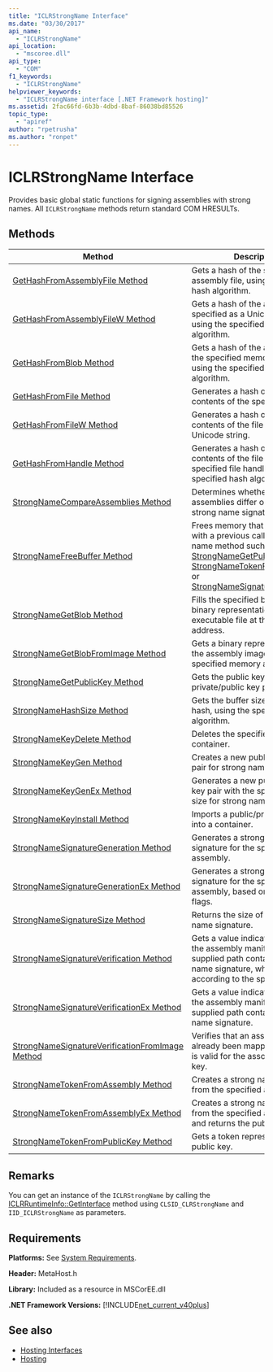 ```yaml
---
title: "ICLRStrongName Interface"
ms.date: "03/30/2017"
api_name: 
  - "ICLRStrongName"
api_location: 
  - "mscoree.dll"
api_type: 
  - "COM"
f1_keywords: 
  - "ICLRStrongName"
helpviewer_keywords: 
  - "ICLRStrongName interface [.NET Framework hosting]"
ms.assetid: 2fac66fd-6b3b-4dbd-8baf-86038bd85526
topic_type: 
  - "apiref"
author: "rpetrusha"
ms.author: "ronpet"
---
```

# ICLRStrongName Interface
Provides basic global static functions for signing assemblies with strong names. All `ICLRStrongName` methods return standard COM HRESULTs.  
  
## Methods  
  
|Method|Description|  
|------------|-----------------|  
|[GetHashFromAssemblyFile Method](../../../../docs/framework/unmanaged-api/hosting/iclrstrongname-gethashfromassemblyfile-method.md)|Gets a hash of the specified assembly file, using the specified hash algorithm.|  
|[GetHashFromAssemblyFileW Method](../../../../docs/framework/unmanaged-api/hosting/iclrstrongname-gethashfromassemblyfilew-method.md)|Gets a hash of the assembly file specified as a Unicode string, using the specified hash algorithm.|  
|[GetHashFromBlob Method](../../../../docs/framework/unmanaged-api/hosting/iclrstrongname-gethashfromblob-method.md)|Gets a hash of the assembly at the specified memory address, using the specified hash algorithm.|  
|[GetHashFromFile Method](../../../../docs/framework/unmanaged-api/hosting/iclrstrongname-gethashfromfile-method.md)|Generates a hash over the contents of the specified file.|  
|[GetHashFromFileW Method](../../../../docs/framework/unmanaged-api/hosting/iclrstrongname-gethashfromfilew-method.md)|Generates a hash over the contents of the file specified by a Unicode string.|  
|[GetHashFromHandle Method](../../../../docs/framework/unmanaged-api/hosting/iclrstrongname-gethashfromhandle-method.md)|Generates a hash over the contents of the file with the specified file handle, using the specified hash algorithm.|  
|[StrongNameCompareAssemblies Method](../../../../docs/framework/unmanaged-api/hosting/iclrstrongname-strongnamecompareassemblies-method.md)|Determines whether two assemblies differ only by their strong name signatures.|  
|[StrongNameFreeBuffer Method](../../../../docs/framework/unmanaged-api/hosting/iclrstrongname-strongnamefreebuffer-method.md)|Frees memory that was allocated with a previous call to a strong name method such as [StrongNameGetPublicKey](../../../../docs/framework/unmanaged-api/hosting/iclrstrongname-strongnamegetpublickey-method.md), [StrongNameTokenFromPublicKey](../../../../docs/framework/unmanaged-api/hosting/iclrstrongname-strongnametokenfrompublickey-method.md), or [StrongNameSignatureGeneration](../../../../docs/framework/unmanaged-api/hosting/iclrstrongname-strongnamesignaturegeneration-method.md).|  
|[StrongNameGetBlob Method](../../../../docs/framework/unmanaged-api/hosting/iclrstrongname-strongnamegetblob-method.md)|Fills the specified buffer with the binary representation of the executable file at the specified address.|  
|[StrongNameGetBlobFromImage Method](../../../../docs/framework/unmanaged-api/hosting/iclrstrongname-strongnamegetblobfromimage-method.md)|Gets a binary representation of the assembly image at the specified memory address.|  
|[StrongNameGetPublicKey Method](../../../../docs/framework/unmanaged-api/hosting/iclrstrongname-strongnamegetpublickey-method.md)|Gets the public key from a private/public key pair.|  
|[StrongNameHashSize Method](../../../../docs/framework/unmanaged-api/hosting/iclrstrongname-strongnamehashsize-method.md)|Gets the buffer size required for a hash, using the specified hash algorithm.|  
|[StrongNameKeyDelete Method](../../../../docs/framework/unmanaged-api/hosting/iclrstrongname-strongnamekeydelete-method.md)|Deletes the specified key container.|  
|[StrongNameKeyGen Method](../../../../docs/framework/unmanaged-api/hosting/iclrstrongname-strongnamekeygen-method.md)|Creates a new public/private key pair for strong name use.|  
|[StrongNameKeyGenEx Method](../../../../docs/framework/unmanaged-api/hosting/iclrstrongname-strongnamekeygenex-method.md)|Generates a new public/private key pair with the specified key size for strong name use.|  
|[StrongNameKeyInstall Method](../../../../docs/framework/unmanaged-api/hosting/iclrstrongname-strongnamekeyinstall-method.md)|Imports a public/private key pair into a container.|  
|[StrongNameSignatureGeneration Method](../../../../docs/framework/unmanaged-api/hosting/iclrstrongname-strongnamesignaturegeneration-method.md)|Generates a strong name signature for the specified assembly.|  
|[StrongNameSignatureGenerationEx Method](../../../../docs/framework/unmanaged-api/hosting/iclrstrongname-strongnamesignaturegenerationex-method.md)|Generates a strong name signature for the specified assembly, based on the specified flags.|  
|[StrongNameSignatureSize Method](../../../../docs/framework/unmanaged-api/hosting/iclrstrongname-strongnamesignaturesize-method.md)|Returns the size of the strong name signature.|  
|[StrongNameSignatureVerification Method](../../../../docs/framework/unmanaged-api/hosting/iclrstrongname-strongnamesignatureverification-method.md)|Gets a value indicating whether the assembly manifest at the supplied path contains a strong name signature, which is verified according to the specified flags.|  
|[StrongNameSignatureVerificationEx Method](../../../../docs/framework/unmanaged-api/hosting/iclrstrongname-strongnamesignatureverificationex-method.md)|Gets a value indicating whether the assembly manifest at the supplied path contains a strong name signature.|  
|[StrongNameSignatureVerificationFromImage Method](../../../../docs/framework/unmanaged-api/hosting/iclrstrongname-strongnamesignatureverificationfromimage-method.md)|Verifies that an assembly that has already been mapped to memory is valid for the associated public key.|  
|[StrongNameTokenFromAssembly Method](../../../../docs/framework/unmanaged-api/hosting/iclrstrongname-strongnametokenfromassembly-method.md)|Creates a strong name token from the specified assembly file.|  
|[StrongNameTokenFromAssemblyEx Method](../../../../docs/framework/unmanaged-api/hosting/iclrstrongname-strongnametokenfromassemblyex-method.md)|Creates a strong name token from the specified assembly file, and returns the public key.|  
|[StrongNameTokenFromPublicKey Method](../../../../docs/framework/unmanaged-api/hosting/iclrstrongname-strongnametokenfrompublickey-method.md)|Gets a token representing a public key.|  
  
## Remarks  
 You can get an instance of the `ICLRStrongName` by calling the [ICLRRuntimeInfo::GetInterface](../../../../docs/framework/unmanaged-api/hosting/iclrruntimeinfo-getinterface-method.md) method using `CLSID_CLRStrongName` and `IID_ICLRStrongName` as parameters.  
  
## Requirements  
 **Platforms:** See [System Requirements](../../../../docs/framework/get-started/system-requirements.md).  
  
 **Header:** MetaHost.h  
  
 **Library:** Included as a resource in MSCorEE.dll  
  
 **.NET Framework Versions:** [!INCLUDE[net_current_v40plus](../../../../includes/net-current-v40plus-md.md)]  
  
## See also

- [Hosting Interfaces](../../../../docs/framework/unmanaged-api/hosting/hosting-interfaces.md)
- [Hosting](../../../../docs/framework/unmanaged-api/hosting/index.md)
